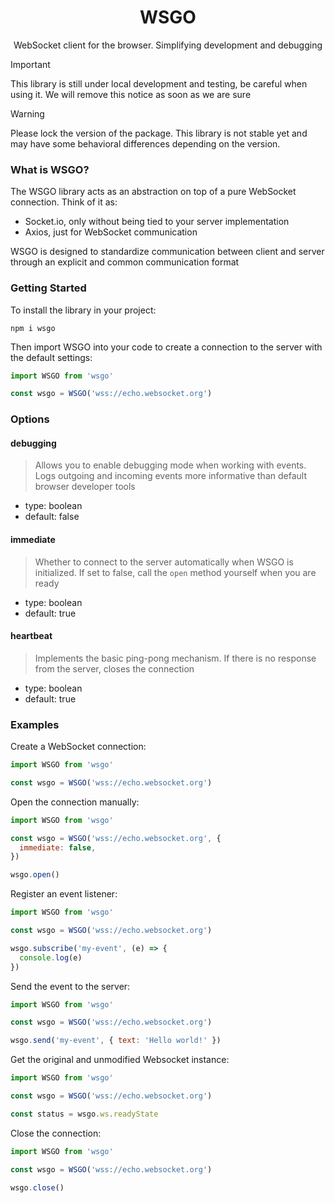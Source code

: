 <h1 align="center">WSGO</h1>

<p align="center">WebSocket client for the browser. Simplifying development and debugging</p>

> [!IMPORTANT]  
> This library is still under local development and testing, be careful when using it. We will remove this notice as soon as we are sure

> [!WARNING]
> Please lock the version of the package. This library is not stable yet and may have some behavioral differences depending on the version.

### What is WSGO?

The WSGO library acts as an abstraction on top of a pure WebSocket connection. Think of it as:

- Socket.io, only without being tied to your server implementation
- Axios, just for WebSocket communication

WSGO is designed to standardize communication between client and server through an explicit and common communication format

### Getting Started

To install the library in your project:

```
npm i wsgo
```

Then import WSGO into your code to create a connection to the server with the default settings:

```js
import WSGO from 'wsgo'

const wsgo = WSGO('wss://echo.websocket.org')
```

### Options

#### debugging

> Allows you to enable debugging mode when working with events. Logs outgoing and incoming events more informative than default browser developer tools

- type: boolean
- default: false

#### immediate

> Whether to connect to the server automatically when WSGO is initialized. If set to false, call the `open` method yourself when you are ready

- type: boolean
- default: true

#### heartbeat

> Implements the basic ping-pong mechanism. If there is no response from the server, closes the connection

- type: boolean
- default: true

### Examples

Create a WebSocket connection:

```js
import WSGO from 'wsgo'

const wsgo = WSGO('wss://echo.websocket.org')
```

Open the connection manually:

```js
import WSGO from 'wsgo'

const wsgo = WSGO('wss://echo.websocket.org', {
  immediate: false,
})

wsgo.open()
```

Register an event listener:

```js
import WSGO from 'wsgo'

const wsgo = WSGO('wss://echo.websocket.org')

wsgo.subscribe('my-event', (e) => {
  console.log(e)
})
```

Send the event to the server:

```js
import WSGO from 'wsgo'

const wsgo = WSGO('wss://echo.websocket.org')

wsgo.send('my-event', { text: 'Hello world!' })
```

Get the original and unmodified Websocket instance:

```js
import WSGO from 'wsgo'

const wsgo = WSGO('wss://echo.websocket.org')

const status = wsgo.ws.readyState
```

Close the connection:

```js
import WSGO from 'wsgo'

const wsgo = WSGO('wss://echo.websocket.org')

wsgo.close()
```

